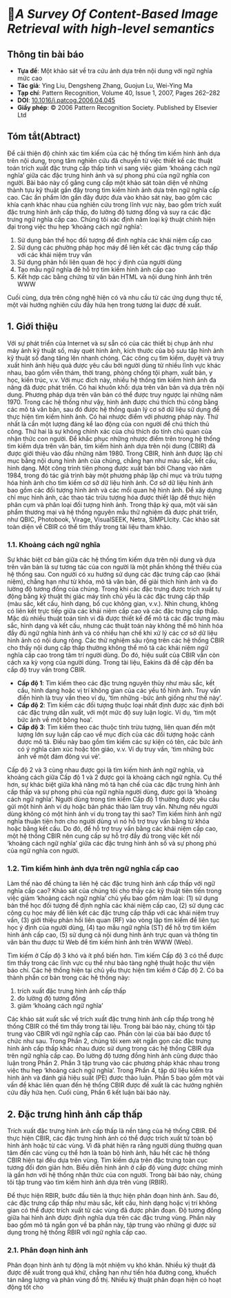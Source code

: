 # 📖*A Survey Of Content-Based Image Retrieval with high-level semantics*

## Thông tin bài báo
- **Tựa đề**: Một khảo sát về tra cứu ảnh dựa trên nội dung với ngữ nghĩa mức cao
- **Tác giả**: Ying Liu, Dengsheng Zhang, Guojun Lu, Wei-Ying Ma
- **Tạp chí**: Pattern Recognition, Volume 40, Issue 1, 2007, Pages 262–282
- **DOI**: [10.1016/j.patcog.2006.04.045](10.1016/j.patcog.2006.04.045)
- **Giấy phép**: © 2006 Pattern Recognition Society. Published by Elsevier Ltd
  
## Tóm tắt(Abtract)
  Để cải thiện độ chính xác tìm kiếm của các hệ thống tìm kiếm hình ảnh dựa trên nội dung, trọng tâm nghiên cứu đã chuyển từ việc thiết kế các thuật toán trích xuất đặc trưng cấp thấp tinh vi sang việc giảm ‘khoảng cách ngữ nghĩa’ giữa các đặc trưng hình ảnh và sự phong phú của ngữ nghĩa con người. Bài báo này cố gắng cung cấp một khảo sát toàn diện về những thành tựu kỹ thuật gần đây trong tìm kiếm hình ảnh dựa trên ngữ nghĩa cấp cao. Các ấn phẩm lớn gần đây được đưa vào khảo sát này, bao gồm các khía cạnh khác nhau của nghiên cứu trong lĩnh vực này, bao gồm trích xuất đặc trưng hình ảnh cấp thấp, đo lường độ tương đồng và suy ra các đặc trưng ngữ nghĩa cấp cao. Chúng tôi xác định năm loại kỹ thuật chính hiện đại trong việc thu hẹp ‘khoảng cách ngữ nghĩa’:
1. Sử dụng bản thể học đối tượng để định nghĩa các khái niệm cấp cao
2. Sử dụng các phường pháp học máy để liên kết các đặc trưng cấp thấp với các khái niệm truy vấn
3. Sử dụng phản hồi liên quan đẻ học ý định của người dùng
4. Tạo mẫu ngữ nghĩa đẻ hỗ trợ tìm kiếm hình ảnh cấp cao
5. Kết hợp các bằng chứng từ văn bản HTML và nội dung hình ảnh trên WWW

Cuối cùng, dựa trên công nghệ hiện có và nhu cầu từ các ứng dụng thực tế, một vài hướng nghiên cứu đầy hứa hẹn trong tương lai được đề xuất.

## 1. Giới thiệu
  Với sự phát triển của Internet và sự sẵn có của các thiết bị chụp ảnh như máy ảnh kỹ thuật số, máy quét hình ảnh, kích thước của bộ sưu tập hình ảnh kỹ thuật số đang tăng lên nhanh chóng. Các công cụ tìm kiếm, duyệt và truy xuất hình ảnh hiệu quả được yêu cầu bởi người dùng từ nhiều lĩnh vực khác nhau, bao gồm viễn thám, thời trang, phòng chống tội phạm, xuất bản, y học, kiến trúc, v.v. Với mục đích này, nhiều hệ thống tìm kiếm hình ảnh đa năng đã được phát triển. Có hai khuôn khổ: dựa trên văn bản và dựa trên nội dung. Phương pháp dựa trên văn bản có thể được truy ngược lại những năm 1970. Trong các hệ thống như vậy, hình ảnh được chú thích thủ công bằng các mô tả văn bản, sau đó được hệ thống quản lý cơ sở dữ liệu sử dụng để thực hiện tìm kiếm hình ảnh. Có hai nhược điểm với phương pháp này. Thứ nhất là cần một lượng đáng kể lao động của con người để chú thích thủ công. Thứ hai là sự không chính xác của chú thích do tính chủ quan của nhận thức con người. Để khắc phục những nhược điểm trên trong hệ thống tìm kiếm dựa trên văn bản, tìm kiếm hình ảnh dựa trên nội dung (CBIR) đã được giới thiệu vào đầu những năm 1980. Trong CBIR, hình ảnh được lập chỉ mục bằng nội dung hình ảnh của chúng, chẳng hạn như màu sắc, kết cấu, hình dạng. Một công trình tiên phong được xuất bản bởi Chang vào năm 1984, trong đó tác giả trình bày một phương pháp lập chỉ mục và trừu tượng hóa hình ảnh cho tìm kiếm cơ sở dữ liệu hình ảnh. Cơ sở dữ liệu hình ảnh bao gồm các đối tượng hình ảnh và các mối quan hệ hình ảnh. Để xây dựng chỉ mục hình ảnh, các thao tác trừu tượng hóa được thiết lập để thực hiện phân cụm và phân loại đối tượng hình ảnh. Trong thập kỷ qua, một vài sản phẩm thương mại và hệ thống nguyên mẫu thử nghiệm đã được phát triển, như QBIC, Photobook, Virage, VisualSEEK, Netra, SIMPLIcity. Các khảo sát toàn diện về CBIR có thể tìm thấy trong tài liệu tham khảo.

### 1.1. Khoảng cách ngữ nghĩa
Sự khác biệt cơ bản giữa các hệ thống tìm kiếm dựa trên nội dung và dựa trên văn bản là sự tương tác của con người là một phần không thể thiếu của hệ thống sau. Con người có xu hướng sử dụng các đặc trưng cấp cao (khái niệm), chẳng hạn như từ khóa, mô tả văn bản, để giải thích hình ảnh và đo lường độ tương đồng của chúng. Trong khi các đặc trưng được trích xuất tự động bằng kỹ thuật thị giác máy tính chủ yếu là các đặc trưng cấp thấp (màu sắc, kết cấu, hình dạng, bố cục không gian, v.v.). Nhìn chung, không có liên kết trực tiếp giữa các khái niệm cấp cao và các đặc trưng cấp thấp.
Mặc dù nhiều thuật toán tinh vi đã được thiết kế để mô tả các đặc trưng màu sắc, hình dạng và kết cấu, nhưng các thuật toán này không thể mô hình hóa đầy đủ ngữ nghĩa hình ảnh và có nhiều hạn chế khi xử lý các cơ sở dữ liệu hình ảnh có nội dung rộng. Các thử nghiệm sâu rộng trên các hệ thống CBIR cho thấy nội dung cấp thấp thường không thể mô tả các khái niệm ngữ nghĩa cấp cao trong tâm trí người dùng. Do đó, hiệu suất của CBIR vẫn còn cách xa kỳ vọng của người dùng. Trong tài liệu, Eakins đã đề cập đến ba cấp độ truy vấn trong CBIR.
- **Cấp độ 1**: Tìm kiếm theo các đặc trưng nguyên thủy như màu sắc, kết cấu, hình dạng hoặc vị  trí không gian của các yếu tố hình ảnh. Truy vấn điển hình là truy vấn theo ví dụ, ‘tìm những -bức ảnh giống như thế này’. 
- **Cấp độ 2**: Tìm kiếm các đối tượng thuộc loại nhất định được xác định bởi các đặc trưng dẫn xuất, với một mức độ suy luận logic. Ví dụ, ‘tìm một bức ảnh về một bông hoa’. 
- **Cấp độ 3**: Tìm kiếm theo các thuộc tính trừu tượng, liên quan đến một lượng lớn suy luận cấp cao về mục đích của các đối tượng hoặc cảnh được mô tả. Điều này bao gồm tìm kiếm các sự kiện có tên, các bức ảnh có ý nghĩa cảm xúc hoặc tôn giáo, v.v. Ví dụ truy vấn, ‘tìm những bức ảnh về một đám đông vui vẻ’.

Cấp độ 2 và 3 cùng nhau được gọi là tìm kiếm hình ảnh ngữ nghĩa, và khoảng cách giữa Cấp độ 1 và 2 được gọi là khoảng cách ngữ nghĩa. Cụ thể hơn, sự khác biệt giữa khả năng mô tả hạn chế của các đặc trưng hình ảnh cấp thấp và sự phong phú của ngữ nghĩa người dùng, được gọi là ‘khoảng cách ngữ nghĩa’. Người dùng trong tìm kiếm Cấp độ 1 thường được yêu cầu gửi một hình ảnh ví dụ hoặc bản phác thảo làm truy vấn. Nhưng nếu người dùng không có một hình ảnh ví dụ trong tay thì sao? Tìm kiếm hình ảnh ngữ nghĩa thuận tiện hơn cho người dùng vì nó hỗ trợ truy vấn bằng từ khóa hoặc bằng kết cấu.
Do đó, để hỗ trợ truy vấn bằng các khái niệm cấp cao, một hệ thống CBIR nên cung cấp sự hỗ trợ đầy đủ trong việc kết nối ‘khoảng cách ngữ nghĩa’ giữa các đặc trưng hình ảnh số và sự phong phú của ngữ nghĩa con người. 

### 1.2. Tìm kiếm hình ảnh dựa trên ngữ nghĩa cấp cao
Làm thế nào để chúng ta liên hệ các đặc trưng hình ảnh cấp thấp với ngữ nghĩa cấp cao? Khảo sát của chúng tôi cho thấy các kỹ thuật tiên tiến trong việc giảm ‘khoảng cách ngữ nghĩa’ chủ yếu bao gồm năm loại: (1) sử dụng bản thể học đối tượng để định nghĩa các khái niệm cấp cao, (2) sử dụng các công cụ học máy để liên kết các đặc trưng cấp thấp với các khái niệm truy vấn, (3) giới thiệu phản hồi liên quan (RF) vào vòng lặp tìm kiếm để liên tục học ý định của người dùng, (4) tạo mẫu ngữ nghĩa (ST) để hỗ trợ tìm kiếm hình ảnh cấp cao, (5) sử dụng cả nội dung hình ảnh trực quan và thông tin văn bản thu được từ Web để tìm kiếm hình ảnh trên WWW (Web).

Tìm kiếm ở Cấp độ 3 khó và ít phổ biến hơn. Tìm kiếm Cấp độ 3 có thể được tìm thấy trong các lĩnh vực cụ thể như bảo tàng nghệ thuật hoặc thư viện báo chí. Các hệ thống hiện tại chủ yếu thực hiện tìm kiếm ở Cấp độ 2. Có ba thành phần cơ bản trong các hệ thống này: 
1. trích xuất đặc trưng hình ảnh cấp thấp
2. đo lường độ tương đồng 
3. giảm ‘khoảng cách ngữ nghĩa’

Các khảo sát xuất sắc về trích xuất đặc trưng hình ảnh cấp thấp trong hệ thống CBIR có thể tìm thấy trong tài liệu. Trong bài báo này, chúng tôi tập trung vào CBIR với ngữ nghĩa cấp cao. Phần còn lại của bài báo được tổ chức như sau. Trong Phần 2, chúng tôi xem xét ngắn gọn các đặc trưng hình ảnh cấp thấp khác nhau được sử dụng trong các hệ thống CBIR dựa trên ngữ nghĩa cấp cao. Đo lường độ tương đồng hình ảnh cũng được thảo luận trong Phần 2. Phần 3 tập trung vào các phương pháp khác nhau trong việc thu hẹp ‘khoảng cách ngữ nghĩa’. Trong Phần 4, tập dữ liệu kiểm tra hình ảnh và đánh giá hiệu suất (PE) được thảo luận. Phần 5 bao gồm một vài vấn đề khác liên quan đến hệ thống CBIR được đề xuất là các hướng nghiên cứu đầy hứa hẹn. Cuối cùng, Phần 6 kết luận bài báo này.

## 2. Đặc trưng hình ảnh cấp thấp
Trích xuất đặc trưng hình ảnh cấp thấp là nền tảng của hệ thống CBIR. Để thực hiện CBIR, các đặc trưng hình ảnh có thể được trích xuất từ toàn bộ hình ảnh hoặc từ các vùng. Vì đã phát hiện ra rằng người dùng thường quan tâm đến các vùng cụ thể hơn là toàn bộ hình ảnh, hầu hết các hệ thống CBIR hiện tại đều dựa trên vùng. Tìm kiếm dựa trên đặc trưng toàn cục tương đối đơn giản hơn. Biểu diễn hình ảnh ở cấp độ vùng được chứng minh là gần hơn với hệ thống nhận thức của con người. Trong bài báo này, chúng tôi tập trung vào tìm kiếm hình ảnh dựa trên vùng (RBIR).

Để thực hiện RBIR, bước đầu tiên là thực hiện phân đoạn hình ảnh. Sau đó, các đặc trưng cấp thấp như màu sắc, kết cấu, hình dạng hoặc vị trí không gian có thể được trích xuất từ các vùng đã được phân đoạn. Độ tương đồng giữa hai hình ảnh được định nghĩa dựa trên các đặc trưng vùng. Phần này bao gồm mô tả ngắn gọn về ba phần này, tập trung vào những gì được sử dụng trong hệ thống RBIR với ngữ nghĩa cấp cao.

### 2.1. Phân đoạn hình ảnh
 Phân đoạn hình ảnh tự động là một nhiệm vụ khó khăn. Nhiều kỹ thuật đã được đề xuất trong quá khứ, chẳng hạn như tiến hóa đường cong, khuếch tán năng lượng và phân vùng đồ thị. Nhiều kỹ thuật phân đoạn hiện có hoạt động tốt cho

